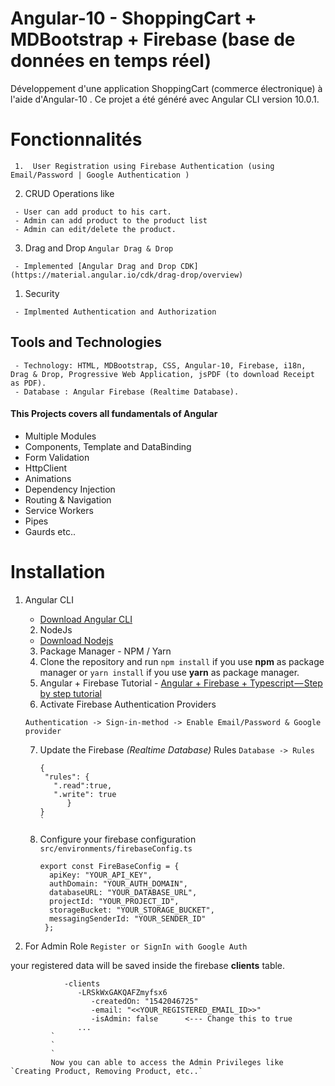 #  Angular-10 - ShoppingCart + MDBootstrap + Firebase (base de données en temps réel) 
Développement d'une application ShoppingCart (commerce électronique) à l'aide d'Angular-10 .
Ce projet a été généré avec Angular CLI version 10.0.1.
#  Fonctionnalités
     1.  User Registration using Firebase Authentication (using Email/Password | Google Authentication )
   2.  CRUD Operations like

     - User can add product to his cart.
     - Admin can add product to the product list
     - Admin can edit/delete the product.

   3. Drag and Drop `Angular Drag & Drop`

     - Implemented [Angular Drag and Drop CDK](https://material.angular.io/cdk/drag-drop/overview)

   1.  Security

     - Implmented Authentication and Authorization
## Tools and Technologies

     - Technology: HTML, MDBootstrap, CSS, Angular-10, Firebase, i18n, Drag & Drop, Progressive Web Application, jsPDF (to download Receipt as PDF).
     - Database : Angular Firebase (Realtime Database).
#### This Projects covers all fundamentals of Angular

- Multiple Modules
- Components, Template and DataBinding
- Form Validation
- HttpClient
- Animations
- Dependency Injection
- Routing & Navigation
- Service Workers
- Pipes
- Gaurds etc..
# Installation

1.  Angular CLI
    - [Download Angular CLI](https://cli.angular.io/)
    2.  NodeJs
    - [Download Nodejs](https://nodejs.org/en/download/)
    3.  Package Manager - NPM / Yarn
    4.  Clone the repository and run `npm install` if you use **npm** as package manager or `yarn install` if you use **yarn** as package manager.
    5.  Angular + Firebase Tutorial - [Angular + Firebase + Typescript — Step by step tutorial](https://medium.com/factory-mind/angular-firebase-typescript-step-by-step-tutorial-2ef887fc7d71)
    6.  Activate Firebase Authentication Providers

    `Authentication -> Sign-in-method -> Enable Email/Password & Google provider`

    7.  Update the Firebase _(Realtime Database)_ Rules
         `Database -> Rules`

           ```
           {
            "rules": {
              ".read":true,
              ".write": true
                 }
          }
           `
    8.  Configure your firebase configuration `src/environments/firebaseConfig.ts`
          ```
         export const FireBaseConfig = {
            apiKey: "YOUR_API_KEY",
            authDomain: "YOUR_AUTH_DOMAIN",
            databaseURL: "YOUR_DATABASE_URL",
            projectId: "YOUR_PROJECT_ID",
            storageBucket: "YOUR_STORAGE_BUCKET",
            messagingSenderId: "YOUR_SENDER_ID"
           };
          ```
9.  For Admin Role `Register or SignIn with Google Auth`

your registered data will be saved inside the firebase **clients** table.
 ```
             -clients
                -LRSkWxGAKQAFZmyfsx6
                   -createdOn: "1542046725"
                   -email: "<<YOUR_REGISTERED_EMAIL_ID>>"
                   -isAdmin: false      <--- Change this to true
                ...
          `
          `
          `
          Now you can able to access the Admin Privileges like `Creating Product, Removing Product, etc..`
